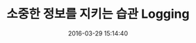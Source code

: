 ---
title: 소중한 정보를 지키는 습관 Logging
date: 2016-03-29 15:14:40
desc: 예제 중심의 Spring Boot 시작하기
categories: spring-boot
---